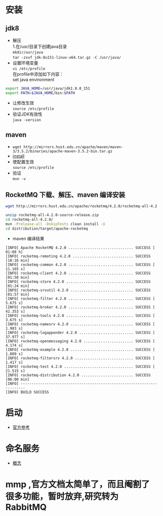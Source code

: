 # 安装
## jdk8
* 解压  
1.在/usr/目录下创建java目录  
`mkdir/usr/java `  
`tar -zxvf jdk-8u151-linux-x64.tar.gz -C /usr/java/` 
* 设置环境变量  
`vi /etc/profile `  
在profile中添加如下内容：  
set java environment
```sh   
export JAVA_HOME=/usr/java/jdk1.8.0_151  
export PATH=$JAVA_HOME/bin:$PATH  
```
* 让修改生效  
`source /etc/profile `  
* 验证JDK有效性    
`java -version` 
 
## maven
* `wget http://mirrors.hust.edu.cn/apache/maven/maven-3/3.5.2/binaries/apache-maven-3.5.2-bin.tar.gz`
* [install](http://maven.apache.org/install.html)
* 使配置生效  
`source /etc/profile`
* 验证   
`mvn -v`

## RocketMQ 下载、解压、maven 编译安装
```sh
wget http://mirrors.hust.edu.cn/apache/rocketmq/4.2.0/rocketmq-all-4.2.0-source-release.zip

unzip rocketmq-all-4.2.0-source-release.zip
cd rocketmq-all-4.2.0/
mvn -Prelease-all -DskipTests clean install -U
cd distribution/target/apache-rocketmq

```
* maven 编译结果
```
[INFO] Apache RocketMQ 4.2.0 .............................. SUCCESS [  01:08 h]
[INFO] rocketmq-remoting 4.2.0 ............................ SUCCESS [18:16 min]
[INFO] rocketmq-common 4.2.0 .............................. SUCCESS [ 11.165 s]
[INFO] rocketmq-client 4.2.0 .............................. SUCCESS [01:50 min]
[INFO] rocketmq-store 4.2.0 ............................... SUCCESS [01:24 min]
[INFO] rocketmq-srvutil 4.2.0 ............................. SUCCESS [01:57 min]
[INFO] rocketmq-filter 4.2.0 .............................. SUCCESS [  5.675 s]
[INFO] rocketmq-broker 4.2.0 .............................. SUCCESS [ 42.353 s]
[INFO] rocketmq-tools 4.2.0 ............................... SUCCESS [  3.675 s]
[INFO] rocketmq-namesrv 4.2.0 ............................. SUCCESS [  1.983 s]
[INFO] rocketmq-logappender 4.2.0 ......................... SUCCESS [ 37.977 s]
[INFO] rocketmq-openmessaging 4.2.0 ....................... SUCCESS [  4.174 s]
[INFO] rocketmq-example 4.2.0 ............................. SUCCESS [  1.809 s]
[INFO] rocketmq-filtersrv 4.2.0 ........................... SUCCESS [  1.417 s]
[INFO] rocketmq-test 4.2.0 ................................ SUCCESS [ 21.515 s]
[INFO] rocketmq-distribution 4.2.0 ........................ SUCCESS [06:00 min]
[INFO] ------------------------------------------------------------------------
[INFO] BUILD SUCCESS

```

# 启动 
* [官方参考](https://rocketmq.apache.org/docs/quick-start/)

# 命名服务
* [概念](http://www.hollischuang.com/archives/1595)

# mmp ,官方文档太简单了，而且阉割了很多功能，暂时放弃,研究转为RabbitMQ 